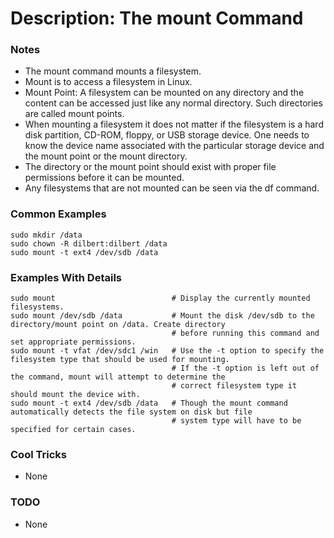 # Description: The mount Command

### Notes
* The mount command mounts a filesystem.
* Mount is to access a filesystem in Linux.
* Mount Point: A filesystem can be mounted on any directory and the content can be accessed just like any normal
  directory. Such directories are called mount points.
* When mounting a filesystem it does not matter if the filesystem is a hard disk partition, CD-ROM, floppy, or USB
  storage device. One needs to know the device name associated with the particular storage device and the mount
  point or the mount directory.
* The directory or the mount point should exist with proper file permissions before it can be mounted.
* Any filesystems that are not mounted can be seen via the df command.

### Common Examples
```shell
sudo mkdir /data
sudo chown -R dilbert:dilbert /data
sudo mount -t ext4 /dev/sdb /data
```

### Examples With Details
```shell
sudo mount                          # Display the currently mounted filesystems.
sudo mount /dev/sdb /data           # Mount the disk /dev/sdb to the directory/mount point on /data. Create directory
                                    # before running this command and set appropriate permissions.
sudo mount -t vfat /dev/sdc1 /win   # Use the -t option to specify the filesystem type that should be used for mounting.
                                    # If the -t option is left out of the command, mount will attempt to determine the
                                    # correct filesystem type it should mount the device with.
sudo mount -t ext4 /dev/sdb /data   # Though the mount command automatically detects the file system on disk but file
                                    # system type will have to be specified for certain cases.
```

### Cool Tricks
* None

### TODO
* None
